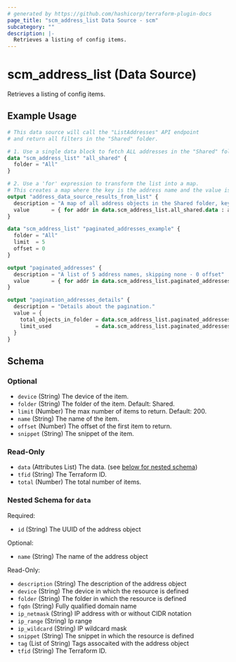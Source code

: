 ```yaml
---
# generated by https://github.com/hashicorp/terraform-plugin-docs
page_title: "scm_address_list Data Source - scm"
subcategory: ""
description: |-
  Retrieves a listing of config items.
---
```


# scm_address_list (Data Source)

Retrieves a listing of config items.

## Example Usage

```terraform
# This data source will call the "ListAddresses" API endpoint
# and return all filters in the "Shared" folder.

# 1. Use a single data block to fetch ALL addresses in the "Shared" folder.
data "scm_address_list" "all_shared" {
  folder = "All"
}

# 2. Use a 'for' expression to transform the list into a map.
# This creates a map where the key is the address name and the value is the address object.
output "address_data_source_results_from_list" {
  description = "A map of all address objects in the Shared folder, keyed by id."
  value       = { for addr in data.scm_address_list.all_shared.data : addr.id => addr }
}

data "scm_address_list" "paginated_addresses_example" {
  folder = "All"
  limit  = 5
  offset = 0
}

output "paginated_addresses" {
  description = "A list of 5 address names, skipping none - 0 offset"
  value       = { for addr in data.scm_address_list.paginated_addresses_example.data : addr.id => addr }
}

output "pagination_addresses_details" {
  description = "Details about the pagination."
  value = {
    total_objects_in_folder = data.scm_address_list.paginated_addresses_example.total
    limit_used              = data.scm_address_list.paginated_addresses_example.limit
  }
}
```

<!-- schema generated by tfplugindocs -->
## Schema

### Optional

- `device` (String) The device of the item.
- `folder` (String) The folder of the item. Default: Shared.
- `limit` (Number) The max number of items to return. Default: 200.
- `name` (String) The name of the item.
- `offset` (Number) The offset of the first item to return.
- `snippet` (String) The snippet of the item.

### Read-Only

- `data` (Attributes List) The data. (see [below for nested schema](#nestedatt--data))
- `tfid` (String) The Terraform ID.
- `total` (Number) The total number of items.

<a id="nestedatt--data"></a>
### Nested Schema for `data`

Required:

- `id` (String) The UUID of the address object

Optional:

- `name` (String) The name of the address object

Read-Only:

- `description` (String) The description of the address object
- `device` (String) The device in which the resource is defined
- `folder` (String) The folder in which the resource is defined
- `fqdn` (String) Fully qualified domain name
- `ip_netmask` (String) IP address with or without CIDR notation
- `ip_range` (String) Ip range
- `ip_wildcard` (String) IP wildcard mask
- `snippet` (String) The snippet in which the resource is defined
- `tag` (List of String) Tags assocaited with the address object
- `tfid` (String) The Terraform ID.
